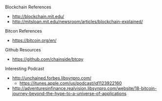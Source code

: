 
Blockchain References
* http://blockchain.mit.edu/
* http://mitsloan.mit.edu/newsroom/articles/blockchain-explained/


Bitcon References
* https://bitcoin.org/en/


Github Resources
* https://github.com/chainside/btcpy

Interesting Podcast
* http://unchained.forbes.libsynpro.com/
  * https://itunes.apple.com/us/podcast/id1123922160
* http://adventuresinfinance.realvision.libsynpro.com/website/18-bitcoin-journey-beyond-the-hype-to-a-universe-of-applications


